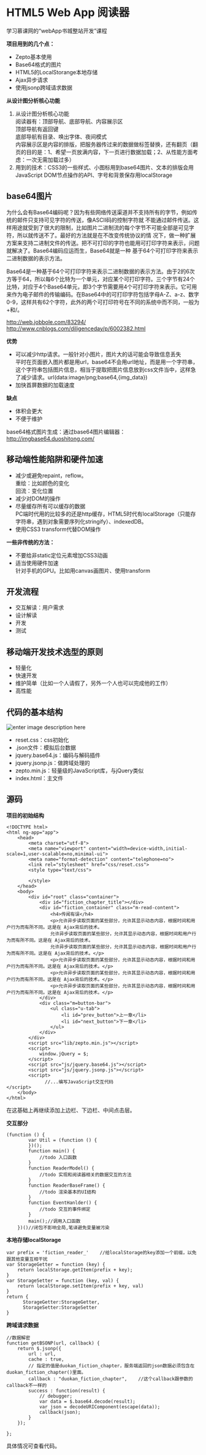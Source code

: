 # HTML5 Web App 阅读器
学习慕课网的“webApp书城整站开发”课程<br/>

**项目用到的几个点：**

- Zepto基本使用
- Base64格式的图片
- HTML5的LocalStorange本地存储
- Ajax异步请求
- 使用jsonp跨域请求数据

**从设计图分析核心功能**

1. 从设计图分析核心功能<br/>
阅读器有：顶部导航、底部导航、内容展示区<br/>
顶部导航有返回键<br/>
底部导航有目录、唤出字体、夜间模式<br/>
内容展示区是内容的排版，把服务器传过来的数据做标签替换，还有翻页（翻页的目的是：1、希望一页放满内容，下一页进行数据加载；2、从性能方面考虑：一次无需加载过多）
2. 用到的技术：CSS3的一些样式、小图标用到base64图片、文本的排版会用JavaScript DOM节点操作的API、字号和背景保存用localStorage

## base64图片
为什么会有Base64编码呢？因为有些网络传送渠道并不支持所有的字节，例如传统的邮件只支持可见字符的传送，像ASCII码的控制字符就 不能通过邮件传送。这样用途就受到了很大的限制，比如图片二进制流的每个字节不可能全部是可见字符，所以就传送不了。最好的方法就是在不改变传统协议的情 况下，做一种扩展方案来支持二进制文件的传送。把不可打印的字符也能用可打印字符来表示，问题就解决了。Base64编码应运而生，Base64就是一种 基于64个可打印字符来表示二进制数据的表示方法。<br/>

Base64是一种基于64个可打印字符来表示二进制数据的表示方法。由于2的6次方等于64，所以每6个比特为一个单元，对应某个可打印字符。三个字节有24个比特，对应于4个Base64单元，即3个字节需要用4个可打印字符来表示。它可用来作为电子邮件的传输编码。在Base64中的可打印字符包括字母A-Z、a-z、数字0-9，这样共有62个字符，此外的两个可打印符号在不同的系统中而不同，一般为+和/。<br/>

http://web.jobbole.com/83294/<br/>
http://www.cnblogs.com/diligenceday/p/6002382.html<br/>

**优势**

 - 可以减少http请求。一般针对小图片，图片大的话可能会导致信息丢失<br/>
 平时在页面嵌入图片都是用url，base64不会用url地址，而是用一个字符串，这个字符串包括图片信息，相当于提取把图片信息放到css文件当中，这样急了减少请求。url(data:image/png;base64,{img_data})
 - 加快首屏数据的加载速度<br/>

**缺点**

- 体积会更大
- 不便于维护
 
base64格式图片生成：通过base64图片编辑器：http://imgbase64.duoshitong.com/

## 移动端性能陷阱和硬件加速

- 减少或避免repaint，reflow。<br/>
 重绘：比如颜色的变化<br/>
 回流：变化位置<br/>
- 减少对DOM的操作
- 尽量缓存所有可以缓存的数据<br/>
PC端时代用的比较多的还是http缓存，HTML5时代有localStorage（只能存字符串，遇到对象需要序列化stringify）、indexedDB。
- 使用CSS3 transform代替DOM操作

**一些非传统的方法：**

- 不要给非static定位元素增加CSS3动画
- 适当使用硬件加速<br/>
针对手机的GPU。比如用canvas画图片、使用transform

## 开发流程
- 交互解读：用户需求
- 设计解读
- 开发
- 测试

## 移动端开发技术选型的原则
- 轻量化
- 快速开发
- 维护简单（比如一个人请假了，另外一个人也可以完成他的工作）
- 高性能

## 代码的基本结构
![enter image description here](https://github.com/25paul/Web-App-Reading/blob/master/structure.png)

- reset.css：css初始化
- .json文件：模拟后台数据
- jquery.base64.js：编码与解码插件
- jquery.jsonp.js：做跨域处理的
- zepto.min.js：轻量级的JavaScript库，与jQuery类似
- index.html：主文件

## 源码
**项目的初始结构**
```
<!DOCTYPE html>
<html ng-app="app">
	<head>
		<meta charset="utf-8">
		<meta name="viewport" content="width=device-width,initial-scale=1,user-scalable=no,minimal-ui">
		<meta name="format-detection" content="telephone=no">
		<link rel="stylesheet" href="css/reset.css">
		<style type="text/css">
			
		</style>
	</head>
	<body>
		<div id="root" class="container">
			<div id="fiction_chapter_title"></div>
			<div id="fiction_container" class="m-read-content">
				<h4>传闻有误</h4>
				<p>允许异步读取页面的某些部分，允许其显示动态内容，根据时间和用户行为而有所不同。这是在 Ajax背后的技术。
				允许异步读取页面的某些部分，允许其显示动态内容，根据时间和用户行为而有所不同。这是在 Ajax背后的技术。
				允许异步读取页面的某些部分，允许其显示动态内容，根据时间和用户行为而有所不同。这是在 Ajax背后的技术。</p>
				<p>允许异步读取页面的某些部分，允许其显示动态内容，根据时间和用户行为而有所不同。这是在 Ajax背后的技术。</p>
				<p>允许异步读取页面的某些部分，允许其显示动态内容，根据时间和用户行为而有所不同。这是在 Ajax背后的技术。</p>
				<p>允许异步读取页面的某些部分，允许其显示动态内容，根据时间和用户行为而有所不同。这是在 Ajax背后的技术。</p>
			</div>
			<div class="m=button-bar">
				<ul class="u-tab">
					<li id="prev_button">上一章</li>
					<li id="next_button">下一章</li>
				</ul>
			</div>
		</div>
		<script src="lib/zepto.min.js"></script>
		<script>
			window.jQuery = $;
		</script>
		<script src="js/jquery.base64.js"></script>
		<script src="js/jquery.jsonp.js"></script>
		<script>
			  //...编写JavaScript交互代码
</script>
	</body>
</html>
```
在这基础上再继续添加上边栏、下边栏、中间点击层。<br/>

**交互部分**
```
(function () {
        var Util = (function () {
        })();
        function main() {
            //todo 入口函数
        }
        function ReaderModel() {
            //todo 实现和阅读器相关的数据交互的方法
        }
        function ReaderBaseFrame() {
            //todo 渲染基本的UI结构
        }
        function EventHanlder() {
            //todo 交互的事件绑定
        }
        main();//调用入口函数
    })()//闭包不影响全局,笔译避免变量被污染
```

**本地存储localStorage**
```
var prefix = 'fiction_reader_'    //给localStorage的key添加一个前缀，以免跟其他变量互相干扰
var StorageGetter = function (key) {
    return localStorage.getItem(prefix + key);
}
var StorageSetter = function (key, val) {
    return localStorage.setItem(prefix + key, val)
}
return {
      StorageGetter:StorageGetter,
      StorageSetter:StorageSetter
}
```

**跨域请求数据**
```
//数据解密
function getBSONP(url, callback) {
	return $.jsonp({
		url : url,
		cache : true,
		// 指定的值是duokan_fiction_chapter，服务端返回的json数据必须包含在duokan_fiction_chapter()里面。
		callback : "duokan_fiction_chapter",    //这个callback跟参数的callback不一样的
		success : function(result) {
			// debugger;
			var data = $.base64.decode(result);  
			var json = decodeURIComponent(escape(data));
			callback(json);
		}
	});

};
```

具体情况可查看代码。
